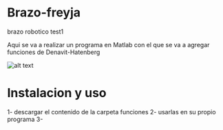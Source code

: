 # Brazo-freyja

brazo robotico test1

Aqui se va a realizar un programa en Matlab con el que se va a agregar funciones de Denavit-Hatenberg 


 ![alt text](https://raw.githubusercontent.com/Farkas336/Brazo-freyja/main/Imagenes/brazo-rob%C3%B3tico-aislado-en-el-fondo-blanco-ilustraci%C3%B3n-d-116378600.jpg)

# Instalacion y uso

1- descargar el contenido de la carpeta funciones
2- usarlas  en su propio programa 
3- 
